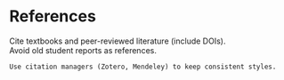 # References

Cite textbooks and peer-reviewed literature (include DOIs).  
Avoid old student reports as references.

```{tip}
Use citation managers (Zotero, Mendeley) to keep consistent styles.
```
